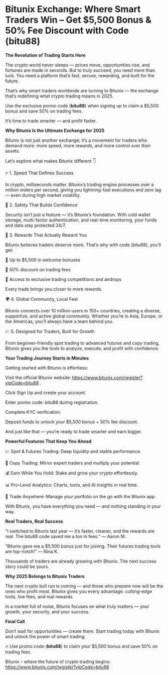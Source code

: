 # Bitunix Exchange: Where Smart Traders Win – Get $5,500 Bonus & 50% Fee Discount with Code (bitu88)

**The Revolution of Trading Starts Here**

The crypto world never sleeps — prices move, opportunities rise, and fortunes are made in seconds.
But to truly succeed, you need more than luck. You need a platform that’s fast, secure, rewarding, and built for the future.

That’s why smart traders worldwide are turning to Bitunix — the exchange that’s redefining what crypto trading means in 2025.

Use the exclusive promo code (**bitu88**) when signing up to claim a $5,500 bonus and save 50% on trading fees.

It’s time to trade smarter — and profit faster.

**Why Bitunix Is the Ultimate Exchange for 2025**

Bitunix is not just another exchange; it’s a movement for traders who demand more: more speed, more rewards, and more control over their assets.

Let’s explore what makes Bitunix different 👇

⚡ 1. Speed That Defines Success

In crypto, milliseconds matter. Bitunix’s trading engine processes over a million orders per second, giving you lightning-fast executions and zero lag — even during high market volatility.

🔐 2. Safety That Builds Confidence

Security isn’t just a feature — it’s Bitunix’s foundation. With cold wallet storage, multi-factor authentication, and real-time monitoring, your funds and data stay protected 24/7.

💎 3. Rewards That Actually Reward You

Bitunix believes traders deserve more. That’s why with code (bitu88), you’ll get:

🎁 Up to $5,500 in welcome bonuses

💸 50% discount on trading fees

🏅 Access to exclusive trading competitions and airdrops

Every trade brings you closer to more rewards.

🌍 4. Global Community, Local Feel

Bitunix connects over 10 million users in 150+ countries, creating a diverse, supportive, and active global community. Whether you’re in Asia, Europe, or the Americas, you’ll always have a team behind you.

💹 5. Designed for Traders, Built for Growth

From beginner-friendly spot trading to advanced futures and copy trading, Bitunix gives you the tools to analyze, execute, and profit with confidence.

**Your Trading Journey Starts in Minutes**

Getting started with Bitunix is effortless:

Visit the official Bitunix website: https://www.bitunix.com/register?vipCode=bitu88
.

Click Sign Up and create your account.

Enter promo code: bitu88 during registration.

Complete KYC verification.

Deposit funds to unlock your $5,500 bonus + 50% fee discount.

And just like that — you’re ready to trade smarter and earn bigger.

**Powerful Features That Keep You Ahead**

💹 Spot & Futures Trading: Deep liquidity and stable performance.

🔄 Copy Trading: Mirror expert traders and multiply your potential.

💰 Earn While You Hold: Stake and grow your crypto effortlessly.

📊 Pro-Level Analytics: Charts, tools, and AI insights in real time.

📱 Trade Anywhere: Manage your portfolio on the go with the Bitunix app.

With Bitunix, you have everything you need — and nothing standing in your way.

**Real Traders, Real Success**

“I switched to Bitunix last year — it’s faster, cleaner, and the rewards are real. The bitu88 code saved me a ton in fees.” — Aaron M.

“Bitunix gave me a $5,500 bonus just for joining. Their futures trading tools are top-notch!” — Nina K.

Thousands of traders are already growing with Bitunix. The next success story could be yours.

**Why 2025 Belongs to Bitunix Traders**

The next crypto bull run is coming — and those who prepare now will be the ones who profit most.
Bitunix gives you every advantage: cutting-edge tools, low fees, and real rewards.

In a market full of noise, Bitunix focuses on what truly matters — your growth, your security, and your success.

**Final Call**

Don’t wait for opportunities — create them.
Start trading today with Bitunix and unlock the power of smart trading.

🔥 Use promo code (**bitu88**) to claim your $5,500 bonus and save 50% on trading fees.

Bitunix – where the future of crypto trading begins: https://www.bitunix.com/register?vipCode=bitu88
